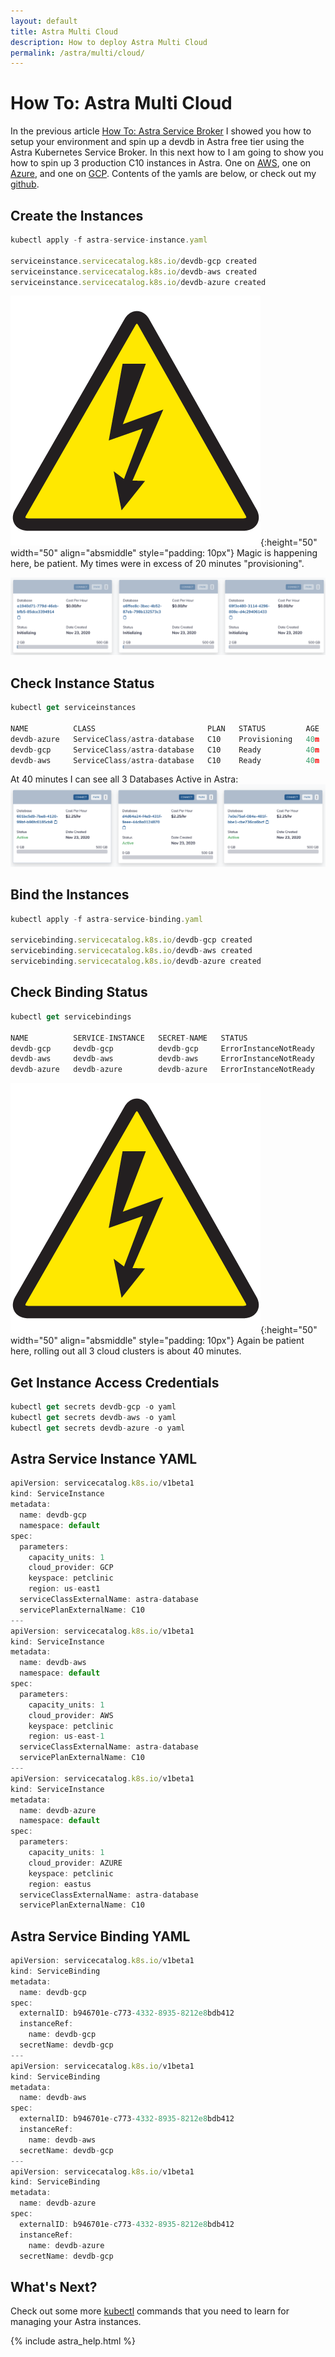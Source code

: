 ```yaml
---
layout: default
title: Astra Multi Cloud
description: How to deploy Astra Multi Cloud
permalink: /astra/multi/cloud/
---
```


# How To: Astra Multi Cloud
In the previous article [How To: Astra Service Broker](/astra/service/broker/) I showed you how to setup your environment and spin up a devdb in Astra free tier using the Astra Kubernetes Service Broker.  In this next how to I am going to show you how to spin up 3 production C10 instances in Astra.  One on [AWS](https://aws.amazon.com/), one on [Azure](https://azure.microsoft.com/), and one on [GCP](https://console.cloud.google.com).  Contents of the yamls are below, or check out my [github](https://github.com/ds-steven-matison/astra-service-broker-demo).

## Create the Instances
```js
kubectl apply -f astra-service-instance.yaml

serviceinstance.servicecatalog.k8s.io/devdb-gcp created
serviceinstance.servicecatalog.k8s.io/devdb-aws created
serviceinstance.servicecatalog.k8s.io/devdb-azure created
```
![WARNING](/assets/images/warning.png){:height="50" width="50" align="absmiddle" style="padding: 10px"} Magic is happening here, be patient.  My times were in excess of 20 minutes "provisioning".

![Astra Multi Cloud](/assets/images/astra-multi-cloud-provisioning.png)

## Check Instance Status

```js
kubectl get serviceinstances

NAME          CLASS                         PLAN   STATUS         AGE
devdb-azure   ServiceClass/astra-database   C10    Provisioning   40m
devdb-gcp     ServiceClass/astra-database   C10    Ready          40m
devdb-aws     ServiceClass/astra-database   C10    Ready          40m
```

At 40 minutes I can see all 3 Databases Active in Astra:
![Astra Multi Cloud](/assets/images/astra-multi-cloud-deployed.png)

## Bind the Instances

```js
kubectl apply -f astra-service-binding.yaml

servicebinding.servicecatalog.k8s.io/devdb-gcp created
servicebinding.servicecatalog.k8s.io/devdb-aws created
servicebinding.servicecatalog.k8s.io/devdb-azure created
```

## Check Binding Status

```js
kubectl get servicebindings                    

NAME          SERVICE-INSTANCE   SECRET-NAME   STATUS                  AGE
devdb-gcp     devdb-gcp          devdb-gcp     ErrorInstanceNotReady   9m44s
devdb-aws     devdb-aws          devdb-aws     ErrorInstanceNotReady   9m44s
devdb-azure   devdb-azure        devdb-azure   ErrorInstanceNotReady   9m44s
```
![WARNING](/assets/images/warning.png){:height="50" width="50" align="absmiddle" style="padding: 10px"} Again be patient here, rolling out all 3 cloud clusters is about 40 minutes.


## Get Instance Access Credentials

```js
kubectl get secrets devdb-gcp -o yaml
kubectl get secrets devdb-aws -o yaml
kubectl get secrets devdb-azure -o yaml
```

## Astra Service Instance YAML

```js
apiVersion: servicecatalog.k8s.io/v1beta1
kind: ServiceInstance
metadata:
  name: devdb-gcp
  namespace: default
spec:
  parameters:
    capacity_units: 1
    cloud_provider: GCP
    keyspace: petclinic
    region: us-east1
  serviceClassExternalName: astra-database
  servicePlanExternalName: C10
---
apiVersion: servicecatalog.k8s.io/v1beta1
kind: ServiceInstance
metadata:
  name: devdb-aws
  namespace: default
spec:
  parameters:
    capacity_units: 1
    cloud_provider: AWS
    keyspace: petclinic
    region: us-east-1
  serviceClassExternalName: astra-database
  servicePlanExternalName: C10
---
apiVersion: servicecatalog.k8s.io/v1beta1
kind: ServiceInstance
metadata:
  name: devdb-azure
  namespace: default
spec:
  parameters:
    capacity_units: 1
    cloud_provider: AZURE
    keyspace: petclinic
    region: eastus
  serviceClassExternalName: astra-database
  servicePlanExternalName: C10

```

## Astra Service Binding YAML

```js
apiVersion: servicecatalog.k8s.io/v1beta1
kind: ServiceBinding
metadata:
  name: devdb-gcp
spec:
  externalID: b946701e-c773-4332-8935-8212e8bdb412
  instanceRef:
    name: devdb-gcp
  secretName: devdb-gcp
---
apiVersion: servicecatalog.k8s.io/v1beta1
kind: ServiceBinding
metadata:
  name: devdb-aws
spec:
  externalID: b946701e-c773-4332-8935-8212e8bdb412
  instanceRef:
    name: devdb-aws
  secretName: devdb-gcp
---
apiVersion: servicecatalog.k8s.io/v1beta1
kind: ServiceBinding
metadata:
  name: devdb-azure
spec:
  externalID: b946701e-c773-4332-8935-8212e8bdb412
  instanceRef:
    name: devdb-azure
  secretName: devdb-gcp
```
## What's Next?

Check out some more [kubectl](/kubernetes/kubectl/) commands that you need to learn for managing your Astra instances.

{% include astra_help.html %}